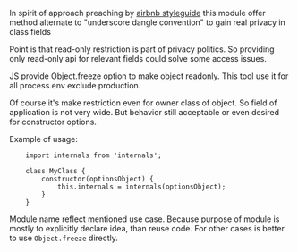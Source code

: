 In spirit of approach preaching by [airbnb styleguide](https://github.com/airbnb/javascript/issues/1024) this module offer method alternate to "underscore dangle convention" to gain real privacy in class fields

Point is that read-only restriction is part of privacy politics. So providing only read-only api for relevant fields could solve some access issues.

JS provide Object.freeze option to make object readonly. This tool use it for all process.env exclude production.

Of course it's make restriction even for owner class of object. So field of application is not very wide. But behavior still acceptable or even desired for constructor options.

Example of usage:

```ecmascript 6
    import internals from 'internals';

    class MyClass {
        constructor(optionsObject) {
            this.internals = internals(optionsObject);
        }
    }
```

Module name reflect mentioned use case. Because purpose of module is mostly to explicitly declare idea, than reuse code. For other cases is better to use ```Object.freeze``` directly.
